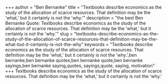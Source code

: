 +++
author = "Ben Bernanke"
title = "Textbooks describe economics as the study of the allocation of scarce resources. That definition may be the 'what,' but it certainly is not the 'why.'"
description = "the best Ben Bernanke Quote: Textbooks describe economics as the study of the allocation of scarce resources. That definition may be the 'what,' but it certainly is not the 'why.'"
slug = "textbooks-describe-economics-as-the-study-of-the-allocation-of-scarce-resources-that-definition-may-be-the-what-but-it-certainly-is-not-the-why"
keywords = "Textbooks describe economics as the study of the allocation of scarce resources. That definition may be the 'what,' but it certainly is not the 'why.',ben bernanke,ben bernanke quotes,ben bernanke quote,ben bernanke sayings,ben bernanke saying,quotes, sayings,quote, saying, motivation"
+++
Textbooks describe economics as the study of the allocation of scarce resources. That definition may be the 'what,' but it certainly is not the 'why.'
